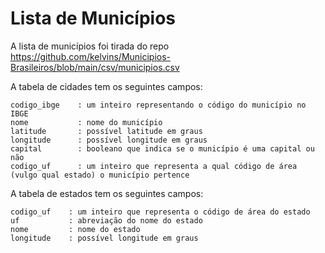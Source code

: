 # Lista de Municípios

A lista de municípios foi tirada do repo https://github.com/kelvins/Municipios-Brasileiros/blob/main/csv/municipios.csv

A tabela de cidades tem os seguintes campos:

```
codigo_ibge    : um inteiro representando o código do município no IBGE
nome           : nome do município
latitude       : possível latitude em graus
longitude      : possível longitude em graus
capital        : booleano que indica se o município é uma capital ou não
codigo_uf      : um inteiro que representa a qual código de área (vulgo qual estado) o município pertence
```

A tabela de estados tem os seguintes campos: 

```
codigo_uf    : um inteiro que representa o código de área do estado
uf           : abreviação do nome do estado
nome         : nome do estado
longitude    : possível longitude em graus
```
